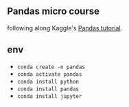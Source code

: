 ## Pandas micro course

following along Kaggle's [Pandas tutorial](https://www.kaggle.com/learn/pandas).

## env

- `conda create -n pandas`
- `conda activate pandas`
- `conda install python`
- `conda install pandas`
- `conda install jupyter`